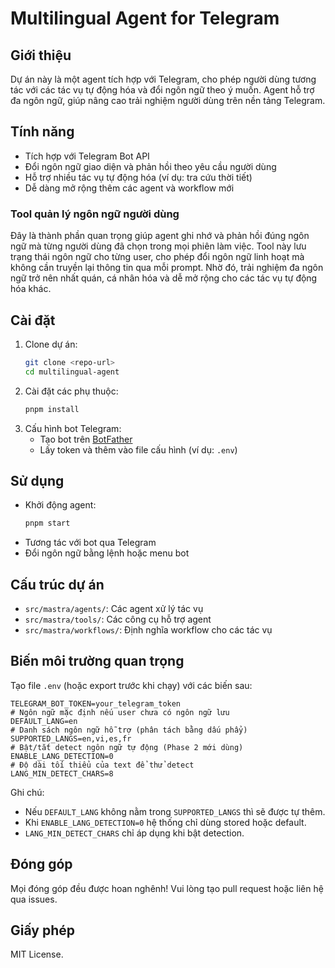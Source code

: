 # Multilingual Agent for Telegram

## Giới thiệu

Dự án này là một agent tích hợp với Telegram, cho phép người dùng tương tác với các tác vụ tự động hóa và đổi ngôn ngữ theo ý muốn. Agent hỗ trợ đa ngôn ngữ, giúp nâng cao trải nghiệm người dùng trên nền tảng Telegram.

## Tính năng
- Tích hợp với Telegram Bot API
- Đổi ngôn ngữ giao diện và phản hồi theo yêu cầu người dùng
- Hỗ trợ nhiều tác vụ tự động hóa (ví dụ: tra cứu thời tiết)
- Dễ dàng mở rộng thêm các agent và workflow mới

### Tool quản lý ngôn ngữ người dùng
Đây là thành phần quan trọng giúp agent ghi nhớ và phản hồi đúng ngôn ngữ mà từng người dùng đã chọn trong mọi phiên làm việc. Tool này lưu trạng thái ngôn ngữ cho từng user, cho phép đổi ngôn ngữ linh hoạt mà không cần truyền lại thông tin qua mỗi prompt. Nhờ đó, trải nghiệm đa ngôn ngữ trở nên nhất quán, cá nhân hóa và dễ mở rộng cho các tác vụ tự động hóa khác.

## Cài đặt
1. Clone dự án:
   ```bash
   git clone <repo-url>
   cd multilingual-agent
   ```
2. Cài đặt các phụ thuộc:
   ```bash
   pnpm install
   ```
3. Cấu hình bot Telegram:
   - Tạo bot trên [BotFather](https://t.me/BotFather)
   - Lấy token và thêm vào file cấu hình (ví dụ: `.env`)

## Sử dụng
- Khởi động agent:
  ```bash
  pnpm start
  ```
- Tương tác với bot qua Telegram
- Đổi ngôn ngữ bằng lệnh hoặc menu bot

## Cấu trúc dự án
- `src/mastra/agents/`: Các agent xử lý tác vụ
- `src/mastra/tools/`: Các công cụ hỗ trợ agent
- `src/mastra/workflows/`: Định nghĩa workflow cho các tác vụ

## Biến môi trường quan trọng
Tạo file `.env` (hoặc export trước khi chạy) với các biến sau:

```
TELEGRAM_BOT_TOKEN=your_telegram_token
# Ngôn ngữ mặc định nếu user chưa có ngôn ngữ lưu
DEFAULT_LANG=en
# Danh sách ngôn ngữ hỗ trợ (phân tách bằng dấu phẩy)
SUPPORTED_LANGS=en,vi,es,fr
# Bật/tắt detect ngôn ngữ tự động (Phase 2 mới dùng)
ENABLE_LANG_DETECTION=0
# Độ dài tối thiểu của text để thử detect
LANG_MIN_DETECT_CHARS=8
```

Ghi chú:
- Nếu `DEFAULT_LANG` không nằm trong `SUPPORTED_LANGS` thì sẽ được tự thêm.
- Khi `ENABLE_LANG_DETECTION=0` hệ thống chỉ dùng stored hoặc default.
- `LANG_MIN_DETECT_CHARS` chỉ áp dụng khi bật detection.

## Đóng góp
Mọi đóng góp đều được hoan nghênh! Vui lòng tạo pull request hoặc liên hệ qua issues.

## Giấy phép
MIT License.
